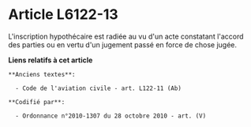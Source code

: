 # Article L6122-13

L'inscription hypothécaire est radiée au vu d'un acte constatant l'accord des parties ou en vertu d'un jugement passé en
force de chose jugée.

**Liens relatifs à cet article**

	**Anciens textes**:

	  - Code de l'aviation civile - art. L122-11 (Ab)

	**Codifié par**:

	  - Ordonnance n°2010-1307 du 28 octobre 2010 - art. (V)
